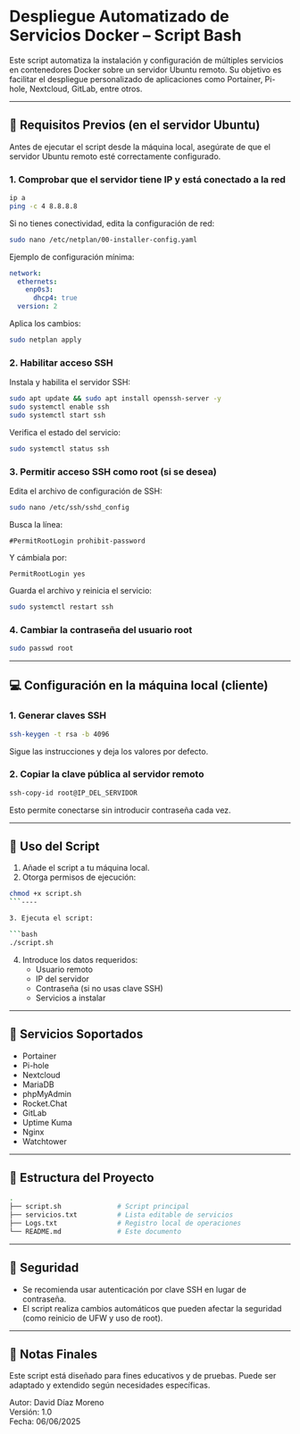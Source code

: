 # Despliegue Automatizado de Servicios Docker – Script Bash

Este script automatiza la instalación y configuración de múltiples servicios en contenedores Docker sobre un servidor Ubuntu remoto. Su objetivo es facilitar el despliegue personalizado de aplicaciones como Portainer, Pi-hole, Nextcloud, GitLab, entre otros.

---

## 🔧 Requisitos Previos (en el servidor Ubuntu)

Antes de ejecutar el script desde la máquina local, asegúrate de que el servidor Ubuntu remoto esté correctamente configurado.

### 1. Comprobar que el servidor tiene IP y está conectado a la red

```bash
ip a
ping -c 4 8.8.8.8
```

Si no tienes conectividad, edita la configuración de red:

```bash
sudo nano /etc/netplan/00-installer-config.yaml
```

Ejemplo de configuración mínima:

```yaml
network:
  ethernets:
    enp0s3:
      dhcp4: true
  version: 2
```

Aplica los cambios:

```bash
sudo netplan apply
```

### 2. Habilitar acceso SSH

Instala y habilita el servidor SSH:

```bash
sudo apt update && sudo apt install openssh-server -y
sudo systemctl enable ssh
sudo systemctl start ssh
```

Verifica el estado del servicio:

```bash
sudo systemctl status ssh
```

### 3. Permitir acceso SSH como root (si se desea)

Edita el archivo de configuración de SSH:

```bash
sudo nano /etc/ssh/sshd_config
```

Busca la línea:

```
#PermitRootLogin prohibit-password
```

Y cámbiala por:

```
PermitRootLogin yes
```

Guarda el archivo y reinicia el servicio:

```bash
sudo systemctl restart ssh
```

### 4. Cambiar la contraseña del usuario root

```bash
sudo passwd root
```

---

## 💻 Configuración en la máquina local (cliente)

### 1. Generar claves SSH

```bash
ssh-keygen -t rsa -b 4096
```

Sigue las instrucciones y deja los valores por defecto.

### 2. Copiar la clave pública al servidor remoto

```bash
ssh-copy-id root@IP_DEL_SERVIDOR
```

Esto permite conectarse sin introducir contraseña cada vez.

---

## 🚀 Uso del Script

1. Añade el script a tu máquina local.
2. Otorga permisos de ejecución:

```bash
chmod +x script.sh
```----

3. Ejecuta el script:

```bash
./script.sh
```

4. Introduce los datos requeridos:
   - Usuario remoto
   - IP del servidor
   - Contraseña (si no usas clave SSH)
   - Servicios a instalar

---

## 🐳 Servicios Soportados

- Portainer
- Pi-hole
- Nextcloud
- MariaDB
- phpMyAdmin
- Rocket.Chat
- GitLab
- Uptime Kuma
- Nginx
- Watchtower

---

## 📁 Estructura del Proyecto

```bash
.
├── script.sh              # Script principal
├── servicios.txt          # Lista editable de servicios
├── Logs.txt               # Registro local de operaciones
└── README.md              # Este documento
```

---

## 🔐 Seguridad

- Se recomienda usar autenticación por clave SSH en lugar de contraseña.
- El script realiza cambios automáticos que pueden afectar la seguridad (como reinicio de UFW y uso de root).

---

## 📌 Notas Finales

Este script está diseñado para fines educativos y de pruebas. Puede ser adaptado y extendido según necesidades específicas.

Autor: David Díaz Moreno  
Versión: 1.0  
Fecha: 06/06/2025
